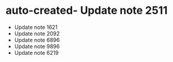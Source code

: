# auto-created- Update note 2511
- Update note 1621
- Update note 2092
- Update note 6896
- Update note 9896
- Update note 6219
